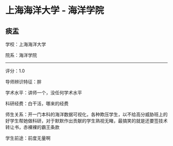 # 上海海洋大学 - 海洋学院

## 痰盂

学校：上海海洋大学

院系：海洋学院

* * *

评分：1.0

导师辨识特征：胖

学术水平：讲师一个，没任何学术水平

科研经费：白干活，哪来的经费

师生关系：开一门本科的海洋数据可视化，各种欺压学生，以不给高分威胁班上的好学生帮她做科研，对于默默作出贡献的学生熟视无睹，最搞笑的就是还要签技术转让书，赤裸裸的霸王条款

学生前途：前度无量啊
